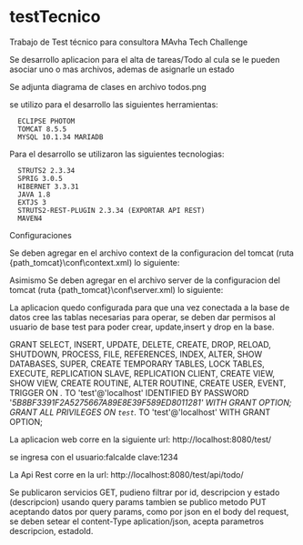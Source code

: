 # testTecnico
Trabajo de Test técnico para consultora MAvha Tech Challenge

Se desarrollo aplicacion para el alta de tareas/Todo al cula se le pueden asociar uno o mas archivos, ademas de asignarle un estado 

Se adjunta diagrama de clases en archivo todos.png

se utilizo para el desarrollo las siguientes herramientas:

      ECLIPSE PHOTOM
      TOMCAT 8.5.5
      MYSQL 10.1.34 MARIADB
      
Para el desarrollo se utilizaron las siguientes tecnologias:
  
      STRUTS2 2.3.34
      SPRIG 3.0.5
      HIBERNET 3.3.31
      JAVA 1.8
      EXTJS 3
      STRUTS2-REST-PLUGIN 2.3.34 (EXPORTAR API REST)
      MAVEN4


Configuraciones

Se deben agregar en el archivo context de la configuracion del tomcat (ruta {path_tomcat}\conf\context.xml) lo siguiente:
                   <ResourceLink name="jdbc/testTecnico"
                      global="jdbc/testTecnico"
                      auth="Container"
                      type="javax.sql.DataSource" />  
                      
Asimismo Se deben agregar en el archivo server de la configuracion del tomcat (ruta {path_tomcat}\conf\server.xml) lo siguiente:
                        <Resource 
                              auth="Container" 
                              driverClassName="com.mysql.jdbc.Driver" 
                              maxIdle="30" 
                              maxTotal="100" 
                              maxWaitMillis="10000" 
                              name="jdbc/testTecnico" 
                              password="testTecnico" 
                              type="javax.sql.DataSource" 
                              url="jdbc:mysql://localhost:3306/test" 
                              username="test"/>

La aplicacion quedo configurada para que una vez conectada a la base de datos cree las tablas necesarias para operar, se deben dar permisos al usuario de base test para poder crear, update,insert y drop en la base.

GRANT SELECT, INSERT, UPDATE, DELETE, CREATE, DROP, RELOAD, SHUTDOWN, PROCESS, FILE, REFERENCES, INDEX, ALTER, SHOW DATABASES, SUPER, CREATE TEMPORARY TABLES, LOCK TABLES, EXECUTE, REPLICATION SLAVE, REPLICATION CLIENT, CREATE VIEW, SHOW VIEW, CREATE ROUTINE, ALTER ROUTINE, CREATE USER, EVENT, TRIGGER ON *.* TO 'test'@'localhost' IDENTIFIED BY PASSWORD '*5B8BF3391F2A5275667A89E8E39F589ED8011281' WITH GRANT OPTION;
GRANT ALL PRIVILEGES ON `test`.* TO 'test'@'localhost' WITH GRANT OPTION;


La aplicacion web corre en la siguiente url: http://localhost:8080/test/

se ingresa con el usuario:falcalde
                  clave:1234
 
 La Api Rest corre en la url: http://localhost:8080/test/api/todo/
 
 Se publicaron servicios GET, pudieno filtrar por id, descripcion y estado (descripcion) usando query params
 tambien se publico metodo PUT aceptando datos por query params, como por json en el body del request, se deben setear el content-Type aplication/json, acepta parametros descripcion, estadoId.
 
 
 



